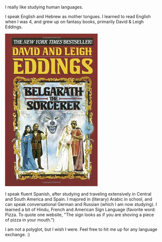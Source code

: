 I really like studying human languages. 

I speak English and Hebrew as mother tongues. I learned to read English when I was 4, and grew up on fantasy books, primarily David & Leigh Eddings. 

<img src="/img/belgarath.jpg">

I speak fluent Spanish, after studying and traveling extensively in Central and South America and Spain. I majored in (literary) Arabic in school, and can speak conversational German and Russian (which I am now studying). I learned a bit of Hindu, French and American Sign Language (favorite word: Pizza. To quote one website, "The sign looks as if you are shoving a piece of pizza in your mouth.")

I am not a polyglot, but I wish I were. Feel free to hit me up for any language exchange. :) 
